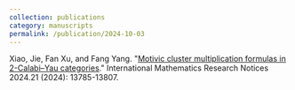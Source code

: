 ```yaml
---
collection: publications
category: manuscripts
permalink: /publication/2024-10-03
---
```

Xiao, Jie, Fan Xu, and Fang Yang. "[Motivic cluster multiplication formulas in 2-Calabi–Yau categories]( https://doi.org/10.1093/imrn/rnae220)." International Mathematics Research Notices 2024.21 (2024): 13785-13807.

